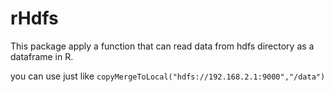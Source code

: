 # rHdfs

 This package apply a function that can read data from hdfs directory as a dataframe in R.

 you can use just like `copyMergeToLocal("hdfs://192.168.2.1:9000","/data")`

